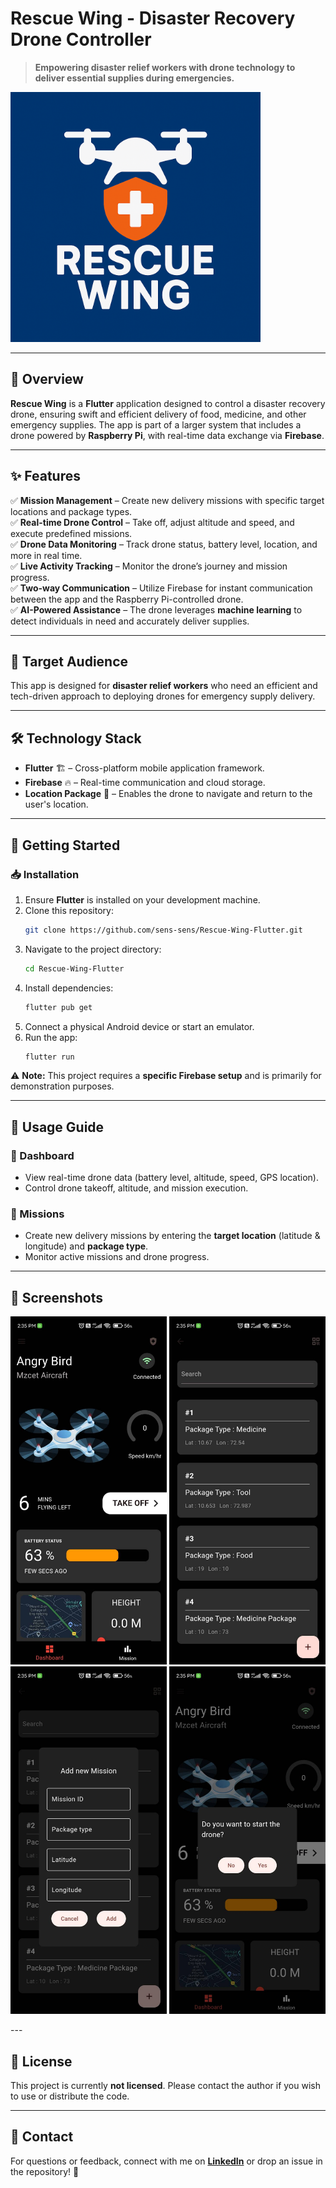 # Rescue Wing - Disaster Recovery Drone Controller

&#x20;

> **Empowering disaster relief workers with drone technology to deliver essential supplies during emergencies.**


  <img src="lib/assets/github/app_icon.png" alt="Vault App Icon" width="400">


---

## 📌 Overview

**Rescue Wing** is a **Flutter** application designed to control a disaster recovery drone, ensuring swift and efficient delivery of food, medicine, and other emergency supplies. The app is part of a larger system that includes a drone powered by **Raspberry Pi**, with real-time data exchange via **Firebase**.

---

## ✨ Features

✅ **Mission Management** – Create new delivery missions with specific target locations and package types.\
✅ **Real-time Drone Control** – Take off, adjust altitude and speed, and execute predefined missions.\
✅ **Drone Data Monitoring** – Track drone status, battery level, location, and more in real time.\
✅ **Live Activity Tracking** – Monitor the drone’s journey and mission progress.\
✅ **Two-way Communication** – Utilize Firebase for instant communication between the app and the Raspberry Pi-controlled drone.\
✅ **AI-Powered Assistance** – The drone leverages **machine learning** to detect individuals in need and accurately deliver supplies.

---

## 🎯 Target Audience

This app is designed for **disaster relief workers** who need an efficient and tech-driven approach to deploying drones for emergency supply delivery.

---

## 🛠 Technology Stack

- **Flutter** 🏗️ – Cross-platform mobile application framework.
- **Firebase** 🔥 – Real-time communication and cloud storage.
- **Location Package** 📍 – Enables the drone to navigate and return to the user's location.

---

## 🚀 Getting Started

### 📥 Installation

1. Ensure **Flutter** is installed on your development machine.
2. Clone this repository:
   ```sh
   git clone https://github.com/sens-sens/Rescue-Wing-Flutter.git
   ```
3. Navigate to the project directory:
   ```sh
   cd Rescue-Wing-Flutter
   ```
4. Install dependencies:
   ```sh
   flutter pub get
   ```
5. Connect a physical Android device or start an emulator.
6. Run the app:
   ```sh
   flutter run
   ```

⚠️ **Note:** This project requires a **specific Firebase setup** and is primarily for demonstration purposes.

---

## 📌 Usage Guide

### 🔹 Dashboard

- View real-time drone data (battery level, altitude, speed, GPS location).
- Control drone takeoff, altitude, and mission execution.

### 🔹 Missions

- Create new delivery missions by entering the **target location** (latitude & longitude) and **package type**.
- Monitor active missions and drone progress.

---

## 📸 Screenshots

<p align="center">

  <img src="lib/assets/github/dashboard.jpeg" alt="Dark Mode Screenshot 1" width="250">
  <img src="lib/assets/github/missions.jpeg" alt="Dark Mode Screenshot 2" width="250">
  <img src="lib/assets/github/new_mission.jpeg" alt="Dark Mode Screenshot 2" width="250">
  <img src="lib/assets/github/takeoff.jpeg" alt="Dark Mode Screenshot 2" width="250">

</p>
---

## 📜 License

This project is currently **not licensed**. Please contact the author if you wish to use or distribute the code.

---

## 💬 Contact

For questions or feedback, connect with me on [**LinkedIn**](https://linkedin.com/in/senthil-sens) or drop an issue in the repository! 🚀

